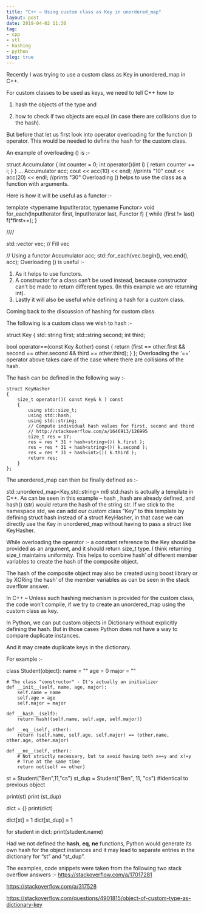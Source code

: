 ```yaml
---
title: "C++ – Using custom class as Key in unordered_map"
layout: post
date: 2019-04-02 11:30
tag:
- cpp
- stl
- hashing
- python
blog: true
---
```


Recently I was trying to use a custom class as Key in unordered_map in C++.

For custom classes to be used as keys, we need to tell C++ how to

1. hash the objects of the type and

2. how to check if two objects are equal (in case there are collisions due to the hash).

But before that let us first look into operator overloading for the function () operator. This would be needed to define the hash for the custom class.

An example of overloading () is :-


struct Accumulator
{
    int counter = 0;
    int operator()(int i) { return counter += i; }
}
...
Accumulator acc;
cout << acc(10) << endl; //prints "10"
cout << acc(20) << endl; //prints "30"
Overloading () helps to use the class as a function with arguments.

Here is how it will be useful as a functor :-


template <typename InputIterator, typename Functor>
void for_each(InputIterator first, InputIterator last, Functor f)
{
    while (first != last) f(*first++);
}

////

std::vector<int> vec;
// Fill vec

// Using a functor
Accumulator acc;
std::for_each(vec.begin(), vec.end(), acc);
Overloading () is useful :-
1. As it helps to use functors.
2. A constructor for a class can’t be used instead, because constructor can’t be made to return different types. (In this example we are returning int).
3. Lastly it will also be useful while defining a hash for a custom class.

Coming back to the discussion of hashing for custom class.

The following is a custom class we wish to hash :-


struct Key
{
  std::string first;
  std::string second;
  int         third;

  bool operator==(const Key &other) const
  { return (first == other.first
            && second == other.second
            && third == other.third);
  }
};
Overloading the ‘==’ operator above takes care of the case where there are collisions of the hash.

The hash can be defined in the following way :-



    struct KeyHasher
    {
        size_t operator()( const Key& k ) const
        {
            using std::size_t; 
            using std::hash; 
            using std::string;
            // Compute individual hash values for first, second and third
            // http://stackoverflow.com/a/1646913/126995
            size_t res = 17;
            res = res * 31 + hash<string>()( k.first );
            res = res * 31 + hash<string>()( k.second );
            res = res * 31 + hash<int>()( k.third );
            return res;
        }
    };
The unordered_map can then be finally defined as :-


std::unordered_map<Key,std::string>  m6
std::hash is actually a template in C++.
As can be seen in this example – hash<string> , hash<int> are already defined,
and hash<string>() (str) would return the hash of the string str.
If we stick to the namespace std, we can add our custom class “Key” to this template by defining struct hash<Key> instead of a struct KeyHasher, in that case we can directly use the Key in unordered_map without having to pass a struct like KeyHasher.

While overloading the operator :- a constant reference to the Key should be provided as an argument, and it should return size_t type. I think returning size_t maintains uniformity. This helps to combine hash’ of different member variables to create the hash of the composite object.

The hash of the composite object may also be created using boost library or by XORing the hash’ of the member variables  as can be seen in the stack overflow answer.

In C++ – Unless such hashing mechanism is provided for the custom class, the code won’t compile, if we try to create an unordered_map using the custom class as key.

In Python, we can put custom objects in Dictionary without explicitly defining the hash. But in those cases Python does not have a way to compare duplicate instances.

And it may create duplicate keys in the dictionary.

For example :-


class Student(object):
    name = ""
    age = 0
    major = ""

    # The class "constructor" - It's actually an initializer 
    def __init__(self, name, age, major):
        self.name = name
        self.age = age
        self.major = major
    
    def __hash__(self):
        return hash((self.name, self.age, self.major))

    def __eq__(self, other):
        return (self.name, self.age, self.major) == (other.name, other.age, other.major)

    def __ne__(self, other):
        # Not strictly necessary, but to avoid having both x==y and x!=y
        # True at the same time
        return not(self == other)

st = Student("Ben",11,"cs")
st_dup = Student("Ben", 11, "cs") #Identical to previous object


print(st)
print (st_dup)

dict = {}
print(dict)


dict[st] = 1
dict[st_dup] = 1

for student in dict:
  print(student.name)

Had we not defined the __hash__, __eq__, __ne__ functions, Python would generate its own hash for the object instances and it may lead to separate entries in the dictionary for “st” and “st_dup”.

The examples, code snippets were taken from the following two stack overflow answers :-
https://stackoverflow.com/a/17017281

https://stackoverflow.com/a/317528

https://stackoverflow.com/questions/4901815/object-of-custom-type-as-dictionary-key
